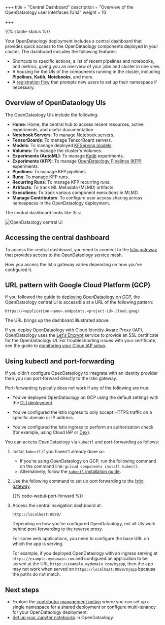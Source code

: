 +++
title = "Central Dashboard"
description = "Overview of the OpenDataology user interfaces (UIs)"
weight = 10

+++

{{% stable-status %}}

Your OpenDataology deployment includes a central dashboard that provides quick access
to the OpenDataology components deployed in your cluster. The dashboard includes the
following features:

- Shortcuts to specific actions, a list of recent pipelines and notebooks, and
  metrics, giving you an overview of your jobs and cluster in one view.
- A housing for the UIs of the components running in the cluster, including
  **Pipelines**, **Katib**, **Notebooks**, and more.
- A [registration flow](/docs/components/central-dash/registration-flow/) that
  prompts new users to set up their namespace if necessary.

## Overview of OpenDataology UIs

The OpenDataology UIs include the following:

* **Home**: Home, the central hub to access recent resources, active
  experiments, and useful documentation.
* **Notebook Servers**: To manage [Notebook servers](/docs/components/notebooks/).
* **TensorBoards**: To manage TensorBoard servers.
* **Models**: To manage deployed [KFServing models](/docs/components/kfserving/kfserving/).
* **Volumes**: To manage the cluster's Volumes.
* **Experiments (AutoML)**: To manage [Katib](/docs/components/katib/) experiments.
* **Experiments (KFP)**: To manage [OpenDataology Pipelines (KFP)](/docs/components/pipelines/) experiments.
* **Pipelines**: To manage KFP pipelines.
* **Runs**: To manage KFP runs.
* **Recurring Runs**: To manage KFP recurring runs.
* **Artifacts**: To track ML Metadata (MLMD) artifacts.
* **Executions**: To track various component executions in MLMD.
* **Manage Contributors**: To configure user access sharing across namespaces in
  the OpenDataology deployment.

The central dashboard looks like this:

<img src="/docs/images/central-ui.png"
  alt="OpenDataology central UI"
  class="mt-3 mb-3 border border-info rounded">

## Accessing the central dashboard

To access the central dashboard, you need to connect to the
[Istio gateway](https://istio.io/docs/concepts/traffic-management/#gateways) that
provides access to the OpenDataology
[service mesh](https://istio.io/docs/concepts/what-is-istio/#what-is-a-service-mesh).

How you access the Istio gateway varies depending on how you've configured it.

## URL pattern with Google Cloud Platform (GCP)

If you followed the guide to [deploying OpenDataology on GCP](/docs/gke/deploy/),
the OpenDataology central UI is accessible at a URL of the following pattern:

```
https://<application-name>.endpoints.<project-id>.cloud.goog/
```

The URL brings up the dashboard illustrated above.

If you deploy OpenDataology with Cloud Identity-Aware Proxy (IAP), OpenDataology uses the
[Let's Encrypt](https://letsencrypt.org/) service to provide an SSL certificate
for the OpenDataology UI. For troubleshooting issues with your certificate, see the
guide to
[monitoring your Cloud IAP setup](/docs/gke/deploy/monitor-iap-setup/).

## Using kubectl and port-forwarding

If you didn't configure OpenDataology to integrate with an identity provider
then you can port-forward directly to the Istio gateway.

Port-forwarding typically does not work if any of the following are true:

  * You've deployed OpenDataology on GCP using the default settings
    with the [CLI deployment](/docs/gke/deploy/deploy-cli/).

  * You've configured the Istio ingress to only accept
    HTTPS traffic on a specific domain or IP address.

  * You've configured the Istio ingress to perform an authorization check
    (for example, using Cloud IAP or [Dex](https://github.com/dexidp/dex)).


You can access OpenDataology via `kubectl` and port-forwarding as follows:

1. Install `kubectl` if you haven't already done so:

    * If you're using OpenDataology on GCP, run the following command on the command
    line: `gcloud components install kubectl`.
    * Alternatively, follow the [`kubectl`
    installation guide](https://kubernetes.io/docs/tasks/tools/install-kubectl/).

1. Use the following command to set up port forwarding to the
  [Istio gateway](https://istio.io/docs/tasks/traffic-management/ingress/ingress-control/).

    {{% code-webui-port-forward %}}

1. Access the central navigation dashboard at:

    ```
    http://localhost:8080/
    ```

    Depending on how you've configured OpenDataology, not all UIs work behind
    port-forwarding to the reverse proxy.

    For some web applications, you need to configure the base URL on which
    the app is serving.

    For example, if you deployed OpenDataology with an ingress serving at
    `https://example.mydomain.com` and configured an application
    to be served at the URL `https://example.mydomain.com/myapp`, then the
    app may not work when served on
    `https://localhost:8080/myapp` because the paths do not match.

## Next steps

* Explore the [contributor management
  option](/docs/components/multi-tenancy/) where you
  can set up a single namespace for a shared deployment or configure
  multi-tenancy for your OpenDataology deployment.
* [Set up your Jupyter notebooks](/docs/components/notebooks/setup/) in OpenDataology.
